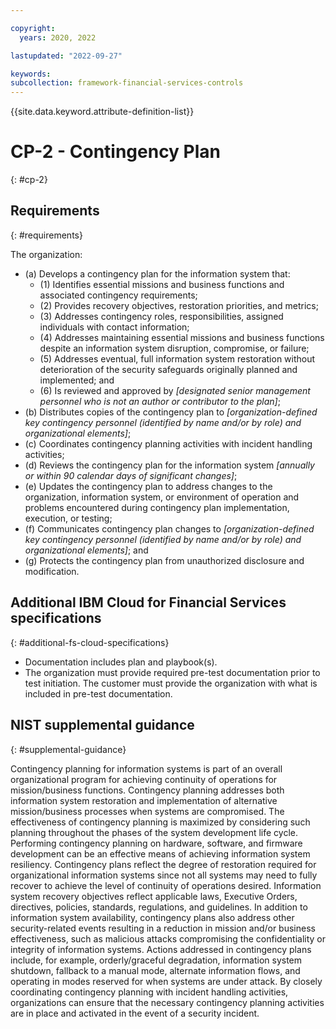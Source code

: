 ```yaml
---

copyright:
  years: 2020, 2022

lastupdated: "2022-09-27"

keywords: 
subcollection: framework-financial-services-controls
---
```


{{site.data.keyword.attribute-definition-list}}

         
# CP-2 - Contingency Plan
{: #cp-2}

## Requirements
{: #requirements}

The organization:

- (a) Develops a contingency plan for the information system that:
    - (1) Identifies essential missions and business functions and associated contingency requirements;
    - (2) Provides recovery objectives, restoration priorities, and metrics;
    - (3) Addresses contingency roles, responsibilities, assigned individuals with contact information;
    - (4) Addresses maintaining essential missions and business functions despite an information system disruption, compromise, or failure;
    - (5) Addresses eventual, full information system restoration without deterioration of the security safeguards originally planned and implemented; and
    - (6) Is reviewed and approved by _[designated senior management personnel who is not an author or contributor to the plan]_;
- (b) Distributes copies of the contingency plan to _[organization-defined key contingency personnel (identified by name and/or by role) and organizational elements]_;
- (c) Coordinates contingency planning activities with incident handling activities;
- (d) Reviews the contingency plan for the information system _[annually or within 90 calendar days of significant changes]_;
- (e) Updates the contingency plan to address changes to the organization, information system, or environment of operation and problems encountered during contingency plan implementation, execution, or testing;
- (f) Communicates contingency plan changes to _[organization-defined key contingency personnel (identified by name and/or by role) and organizational elements]_; and
- (g) Protects the contingency plan from unauthorized disclosure and modification.

## Additional IBM Cloud for Financial Services specifications
{: #additional-fs-cloud-specifications}

- Documentation includes plan and playbook(s).
- The organization must provide required pre-test documentation prior to test initiation. The customer must provide the organization with what is included in pre-test documentation.

## NIST supplemental guidance
{: #supplemental-guidance}

Contingency planning for information systems is part of an overall organizational program for achieving continuity of operations for mission/business functions. Contingency planning addresses both information system restoration and implementation of alternative mission/business processes when systems are compromised. The effectiveness of contingency planning is maximized by considering such planning throughout the phases of the system development life cycle. Performing contingency planning on hardware, software, and firmware development can be an effective means of achieving information system resiliency. Contingency plans reflect the degree of restoration required for organizational information systems since not all systems may need to fully recover to achieve the level of continuity of operations desired. Information system recovery objectives reflect applicable laws, Executive Orders, directives, policies, standards, regulations, and guidelines. In addition to information system availability, contingency plans also address other security-related events resulting in a reduction in mission and/or business effectiveness, such as malicious attacks compromising the confidentiality or integrity of information systems. Actions addressed in contingency plans include, for example, orderly/graceful degradation, information system shutdown, fallback to a manual mode, alternate information flows, and operating in modes reserved for when systems are under attack. By closely coordinating contingency planning with incident handling activities, organizations can ensure that the necessary contingency planning activities are in place and activated in the event of a security incident.



